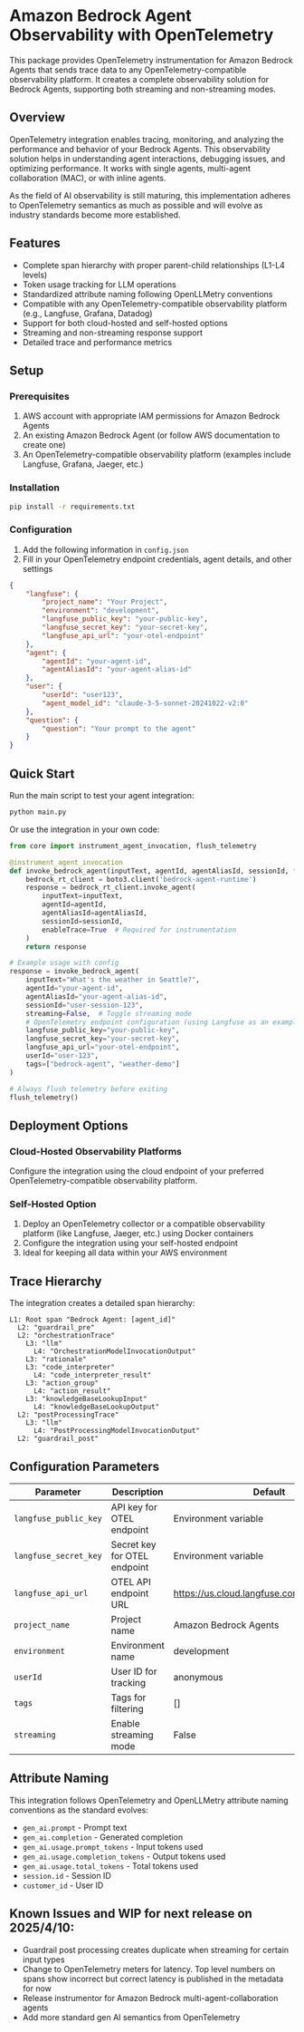 # Amazon Bedrock Agent Observability with OpenTelemetry

This package provides OpenTelemetry instrumentation for Amazon Bedrock Agents that sends trace data to any OpenTelemetry-compatible observability platform. It creates a complete observability solution for Bedrock Agents, supporting both streaming and non-streaming modes.

## Overview

OpenTelemetry integration enables tracing, monitoring, and analyzing the performance and behavior of your Bedrock Agents. This observability solution helps in understanding agent interactions, debugging issues, and optimizing performance. It works with single agents, multi-agent collaboration (MAC), or with inline agents.

As the field of AI observability is still maturing, this implementation adheres to OpenTelemetry semantics as much as possible and will evolve as industry standards become more established.

## Features

- Complete span hierarchy with proper parent-child relationships (L1-L4 levels)
- Token usage tracking for LLM operations
- Standardized attribute naming following OpenLLMetry conventions
- Compatible with any OpenTelemetry-compatible observability platform (e.g., Langfuse, Grafana, Datadog)
- Support for both cloud-hosted and self-hosted options
- Streaming and non-streaming response support
- Detailed trace and performance metrics

## Setup

### Prerequisites
1. AWS account with appropriate IAM permissions for Amazon Bedrock Agents
2. An existing Amazon Bedrock Agent (or follow AWS documentation to create one)
3. An OpenTelemetry-compatible observability platform (examples include Langfuse, Grafana, Jaeger, etc.)

### Installation
```bash
pip install -r requirements.txt
```

### Configuration
1. Add the following information in `config.json`
2. Fill in your OpenTelemetry endpoint credentials, agent details, and other settings

```json
{
    "langfuse": {
        "project_name": "Your Project",
        "environment": "development",
        "langfuse_public_key": "your-public-key",
        "langfuse_secret_key": "your-secret-key",
        "langfuse_api_url": "your-otel-endpoint"
    },
    "agent": {
        "agentId": "your-agent-id", 
        "agentAliasId": "your-agent-alias-id"
    },
    "user": {
        "userId": "user123",
        "agent_model_id": "claude-3-5-sonnet-20241022-v2:0"
    },
    "question": {
        "question": "Your prompt to the agent"
    }
}
```

## Quick Start
Run the main script to test your agent integration:

```bash
python main.py
```

Or use the integration in your own code:

```python
from core import instrument_agent_invocation, flush_telemetry

@instrument_agent_invocation
def invoke_bedrock_agent(inputText, agentId, agentAliasId, sessionId, **kwargs):
    bedrock_rt_client = boto3.client('bedrock-agent-runtime')
    response = bedrock_rt_client.invoke_agent(
        inputText=inputText,
        agentId=agentId,
        agentAliasId=agentAliasId,
        sessionId=sessionId,
        enableTrace=True  # Required for instrumentation
    )
    return response

# Example usage with config
response = invoke_bedrock_agent(
    inputText="What's the weather in Seattle?",
    agentId="your-agent-id",
    agentAliasId="your-agent-alias-id",
    sessionId="user-session-123",
    streaming=False,  # Toggle streaming mode
    # OpenTelemetry endpoint configuration (using Langfuse as an example)
    langfuse_public_key="your-public-key",
    langfuse_secret_key="your-secret-key",
    langfuse_api_url="your-otel-endpoint",
    userId="user-123",
    tags=["bedrock-agent", "weather-demo"]
)

# Always flush telemetry before exiting
flush_telemetry()
```

## Deployment Options

### Cloud-Hosted Observability Platforms
Configure the integration using the cloud endpoint of your preferred OpenTelemetry-compatible observability platform.

### Self-Hosted Option
1. Deploy an OpenTelemetry collector or a compatible observability platform (like Langfuse, Jaeger, etc.) using Docker containers
2. Configure the integration using your self-hosted endpoint
3. Ideal for keeping all data within your AWS environment

## Trace Hierarchy

The integration creates a detailed span hierarchy:

```
L1: Root span "Bedrock Agent: [agent_id]"
  L2: "guardrail_pre"
  L2: "orchestrationTrace"
    L3: "llm" 
      L4: "OrchestrationModelInvocationOutput"
    L3: "rationale"
    L3: "code_interpreter"
      L4: "code_interpreter_result" 
    L3: "action_group"
      L4: "action_result"
    L3: "knowledgeBaseLookupInput"
      L4: "knowledgeBaseLookupOutput"
  L2: "postProcessingTrace"
    L3: "llm"
      L4: "PostProcessingModelInvocationOutput" 
  L2: "guardrail_post"
```

## Configuration Parameters

| Parameter | Description | Default |
|-----------|-------------|---------|
| `langfuse_public_key` | API key for OTEL endpoint | Environment variable |
| `langfuse_secret_key` | Secret key for OTEL endpoint | Environment variable |
| `langfuse_api_url` | OTEL API endpoint URL | https://us.cloud.langfuse.com/api/public/otel |
| `project_name` | Project name | Amazon Bedrock Agents |
| `environment` | Environment name | development |
| `userId` | User ID for tracking | anonymous |
| `tags` | Tags for filtering | [] |
| `streaming` | Enable streaming mode | False |

## Attribute Naming

This integration follows OpenTelemetry and OpenLLMetry attribute naming conventions as the standard evolves:

- `gen_ai.prompt` - Prompt text
- `gen_ai.completion` - Generated completion
- `gen_ai.usage.prompt_tokens` - Input tokens used
- `gen_ai.usage.completion_tokens` - Output tokens used
- `gen_ai.usage.total_tokens` - Total tokens used
- `session.id` - Session ID
- `customer_id` - User ID

## Known Issues and WIP for next release on 2025/4/10:
- Guardrail post processing creates duplicate when streaming for certain input types
- Change to OpenTelemetry meters for latency. Top level numbers on spans show incorrect but correct latency is published in the metadata for now
- Release instrumentor for Amazon Bedrock multi-agent-collaboration agents
- Add more standard gen AI semantics from OpenTelemetry